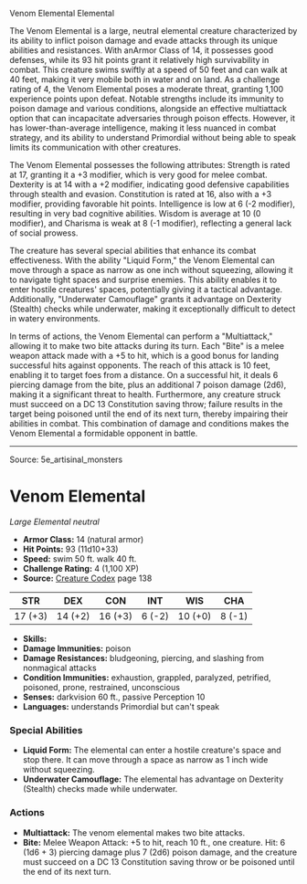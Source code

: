 <MonsterName/>Venom Elemental</MonsterName>
<CreatureType/>Elemental</CreatureType>

<summary>The Venom Elemental is a large, neutral elemental creature characterized by its ability to inflict poison damage and evade attacks through its unique abilities and resistances. With anArmor Class of 14, it possesses good defenses, while its 93 hit points grant it relatively high survivability in combat. This creature swims swiftly at a speed of 50 feet and can walk at 40 feet, making it very mobile both in water and on land. As a challenge rating of 4, the Venom Elemental poses a moderate threat, granting 1,100 experience points upon defeat. Notable strengths include its immunity to poison damage and various conditions, alongside an effective multiattack option that can incapacitate adversaries through poison effects. However, it has lower-than-average intelligence, making it less nuanced in combat strategy, and its ability to understand Primordial without being able to speak limits its communication with other creatures.</summary>

<detail>

The Venom Elemental possesses the following attributes: Strength is rated at 17, granting it a +3 modifier, which is very good for melee combat. Dexterity is at 14 with a +2 modifier, indicating good defensive capabilities through stealth and evasion. Constitution is rated at 16, also with a +3 modifier, providing favorable hit points. Intelligence is low at 6 (-2 modifier), resulting in very bad cognitive abilities. Wisdom is average at 10 (0 modifier), and Charisma is weak at 8 (-1 modifier), reflecting a general lack of social prowess.

The creature has several special abilities that enhance its combat effectiveness. With the ability "Liquid Form," the Venom Elemental can move through a space as narrow as one inch without squeezing, allowing it to navigate tight spaces and surprise enemies. This ability enables it to enter hostile creatures' spaces, potentially giving it a tactical advantage. Additionally, "Underwater Camouflage" grants it advantage on Dexterity (Stealth) checks while underwater, making it exceptionally difficult to detect in watery environments.

In terms of actions, the Venom Elemental can perform a "Multiattack," allowing it to make two bite attacks during its turn. Each "Bite" is a melee weapon attack made with a +5 to hit, which is a good bonus for landing successful hits against opponents. The reach of this attack is 10 feet, enabling it to target foes from a distance. On a successful hit, it deals 6 piercing damage from the bite, plus an additional 7 poison damage (2d6), making it a significant threat to health. Furthermore, any creature struck must succeed on a DC 13 Constitution saving throw; failure results in the target being poisoned until the end of its next turn, thereby impairing their abilities in combat. This combination of damage and conditions makes the Venom Elemental a formidable opponent in battle.</detail>



---

Source: 5e_artisinal_monsters

# Venom Elemental

*Large* *Elemental* *neutral*

- **Armor Class:** 14 (natural armor)
- **Hit Points:** 93 (11d10+33)
- **Speed:** swim 50 ft. walk 40 ft.
- **Challenge Rating:** 4 (1,100 XP)
- **Source:** [Creature Codex](https://koboldpress.com/kpstore/product/creature-codex-for-5th-edition-dnd) page 138

| STR | DEX | CON | INT | WIS | CHA |
| --- | --- | --- | --- | --- | --- |
| 17 (+3) | 14 (+2) | 16 (+3) | 6 (-2) | 10 (+0) | 8 (-1) |

- **Skills:** 
- **Damage Immunities:** poison
- **Damage Resistances:** bludgeoning, piercing, and slashing from nonmagical attacks
- **Condition Immunities:** exhaustion, grappled, paralyzed, petrified, poisoned, prone, restrained, unconscious
- **Senses:** darkvision 60 ft., passive Perception 10
- **Languages:** understands Primordial but can't speak

### Special Abilities

- **Liquid Form:** The elemental can enter a hostile creature's space and stop there. It can move through a space as narrow as 1 inch wide without squeezing.
- **Underwater Camouflage:** The elemental has advantage on Dexterity (Stealth) checks made while underwater.

### Actions

- **Multiattack:** The venom elemental makes two bite attacks.
- **Bite:** Melee Weapon Attack: +5 to hit, reach 10 ft., one creature. Hit: 6 (1d6 + 3) piercing damage plus 7 (2d6) poison damage, and the creature must succeed on a DC 13 Constitution saving throw or be poisoned until the end of its next turn.





